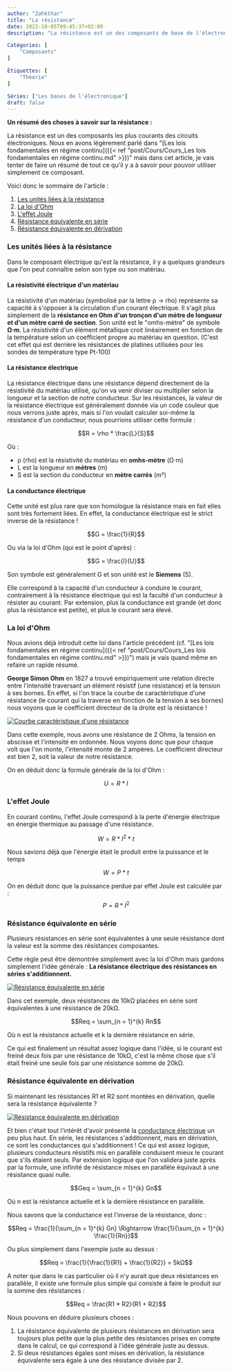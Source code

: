 ```yaml
---
author: "Zahkthar"
title: "La résistance"
date: 2022-10-05T09:45:37+02:00
description: "La résistance est un des composants de base de l'électronique, nous allons donc en faire un bref tour"

Catégories: [
    "Composants"
]

Étiquettes: [
    "Théorie"
]

Séries: ["Les bases de l'électronique"]
draft: false
---
```


**Un résumé des choses à savoir sur la résistance :**

La résistance est un des composants les plus courants des circuits électroniques. Nous en avons légèrement parlé dans "[Les lois fondamentales en régime continu]({{< ref "post/Cours/Cours_Les lois fondamentales en régime continu.md" >}})" mais dans cet article, je vais tenter de faire un résumé de tout ce qu'il y a à savoir pour pouvoir utiliser simplement ce composant.

Voici donc le sommaire de l'article :
1. [Les unités liées à la résistance](#les-unités-liées-à-la-résistance)
2. [La loi d'Ohm](#rappel-de-la-loi-dohm)
3. [L'effet Joule](#leffet-joule)
4. [Résistance équivalente en série](#résistance-équivalente-en-série)
5. [Résistance équivalente en dérivation](#résistance-équivalente-en-dérivation)

### Les unités liées à la résistance

Dans le composant électrique qu'est la résistance, il y a quelques grandeurs que l'on peut connaître selon son type ou son matériau.

#### La résistivité électrique d'un matériau

La résistivité d'un matériau (symbolisé par la lettre ρ -> rho) représente sa capacité à s'opposer à la circulation d'un courant électrique. Il s'agit plus simplement de la **résistance en Ohm d'un tronçon d'un mètre de longueur et d'un mètre carré de section**. Son unité est le "omhs-mètre" de symbole **Ω⋅m**. La résistivité d'un élément métallique croit linéairement en fonction de la température selon un coefficient propre au matériau en question. (C'est cet effet qui est derrière les résistances de platines utilisées pour les sondes de température type Pt-100)

#### La résistance électrique

La résistance électrique dans une résistance dépend directement de la résistivité du matériau utilisé, qu'on va venir diviser ou multiplier selon la longueur et la section de notre conducteur. Sur les résistances, la valeur de la résistance électrique est généralement donnée via un code couleur que nous verrons juste après, mais si l'on voulait calculer soi-même la résistance d'un conducteur, nous pourrions utiliser cette formule :

$$R = \rho * \frac{L}{S}$$

Où :
- ρ (rho) est la résistivité du matériau en **omhs-mètre** (Ω⋅m)
- L est la longueur en **mètres** (m)
- S est la section du conducteur en **mètre carrés** (m²)

#### La conductance électrique

Cette unité est plus rare que son homologue la résistance mais en fait elles sont très fortement liées. En effet, la conductance électrique est le strict inverse de la résistance !

$$G = \frac{1}{R}$$

Ou via la loi d'Ohm (qui est le point d'après) :

$$G = \frac{I}{U}$$

Son symbole est généralement G et son unité est le **Siemens** (S).

Elle correspond à la capacité d'un conducteur à conduire le courant, contrairement à la résistance électrique qui est la faculté d'un conducteur à résister au courant. Par extension, plus la conductance est grande (et donc plus la résistance est petite), et plus le courant sera élevé.

### La loi d'Ohm

Nous avions déjà introduit cette loi dans l'article précédent (cf. "[Les lois fondamentales en régime continu]({{< ref "post/Cours/Cours_Les lois fondamentales en régime continu.md" >}})") mais je vais quand même en refaire un rapide résumé.

**George Simon Ohm** en 1827 a trouvé empiriquement une relation directe entre l'intensité traversant un élément résistif (une résistance) et la tension à ses bornes. En effet, si l'on trace la courbe de caractéristique d'une résistance (le courant qui la traverse en fonction de la tension à ses bornes) nous voyons que le coefficient directeur de la droite est la résistance !

[![Courbe caractéristique d'une résistance](/res/images/Composant_Resistance/CourbeCaracteristique.png#center "Courbe caractéristique d'une résistance")](/res/images/Composant_Resistance/CourbeCaracteristique.png)

Dans cette exemple, nous avons une résistance de 2 Ohms, la tension en abscisse et l'intensité en ordonnée. Nous voyons donc que pour chaque volt que l'on monte, l'intensité monte de 2 ampères. Le coefficient directeur est bien 2, soit la valeur de notre résistance.

On en déduit donc la formule générale de la loi d'Ohm :

$$U = R * I$$

### L'effet Joule

En courant continu, l'effet Joule correspond à la perte d'énergie électrique en énergie thermique au passage d'une résistance.

$$W = R * I^{2} * t$$

Nous savions déjà que l'énergie était le produit entre la puissance et le temps

$$W = P * t$$

On en déduit donc que la puissance perdue par effet Joule est calculée par :
$$P = R * I^{2}$$

### Résistance équivalente en série

Plusieurs résistances en série sont équivalentes à une seule résistance dont la valeur est la somme des résistances composantes.

Cette règle peut être démontrée simplement avec la loi d'Ohm mais gardons simplement l'idée générale : **La résistance électrique des résistances en séries s'additionnent.**

[![Résistance équivalente en série](/res/images/Composant_Resistance/ResistancesEnSerie.png#center "Résistance équivalente en série")](/res/images/Composant_Resistance/ResistancesEnSerie.png)

Dans cet exemple, deux résistances de 10kΩ placées en série sont équivalentes à une résistance de 20kΩ.

$$Req = \sum_{n = 1}^{k} Rn$$

Où n est la résistance actuelle et k la dernière résistance en série.

Ce qui est finalement un résultat assez logique dans l'idée, si le courant est freiné deux fois par une résistance de 10kΩ, c'est la même chose que s'il était freiné une seule fois par une résistance somme de 20kΩ.

### Résistance équivalente en dérivation

Si maintenant les résistances R1 et R2 sont montées en dérivation, quelle sera la résistance équivalente ?

[![Résistance équivalente en dérivation](/res/images/Composant_Resistance/ResistancesEnDerivation.png#center "Résistance équivalente en dérivation")](/res/images/Composant_Resistance/ResistancesEnDerivation.png)

Et bien c'était tout l'intérêt d'avoir présenté la [conductance électrique](#la-conductance-électrique) un peu plus haut. En série, les résistances s'additionnent, mais en dérivation, ce sont les conductances qui s'additionnent ! Ce qui est assez logique, plusieurs conducteurs résistifs mis en parallèle conduisent mieux le courant que s'ils étaient seuls. Par extension logique que l'on validera juste après par la formule, une infinité de résistance mises en parallèle équivaut à une résistance quasi nulle.

$$Geq = \sum_{n = 1}^{k} Gn$$

Où n est la résistance actuelle et k la dernière résistance en parallèle.

Nous savons que la conductance est l'inverse de la résistance, donc :

$$Req = \frac{1}{\sum_{n = 1}^{k} Gn} \Rightarrow \frac{1}{\sum_{n = 1}^{k} \frac{1}{Rn}}$$

Ou plus simplement dans l'exemple juste au dessus :

$$Req = \frac{1}{\frac{1}{R1} + \frac{1}{R2}} = 5kΩ$$

A noter que dans le cas particulier où il n'y aurait que deux résistances en parallèle, il existe une formule plus simple qui consiste à faire le produit sur la somme des résistances :

$$Req = \frac{R1 * R2}{R1 + R2}$$

Nous pouvons en déduire plusieurs choses :
1. La résistance équivalente de plusieurs résistances en dérivation sera toujours plus petite que la plus petite des résistances prises en compte dans le calcul, ce qui correspond à l'idée générale juste au dessus.
2. Si deux résistances égales sont mises en dérivation, la résistance équivalente sera égale à une des résistance divisée par 2.

&nbsp;